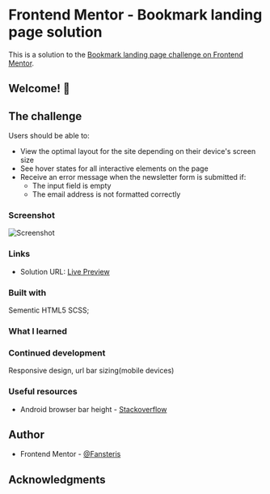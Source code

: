 # Frontend Mentor - Bookmark landing page solution

This is a solution to the
[Bookmark landing page challenge on Frontend Mentor](https://www.frontendmentor.io/challenges/bookmark-landing-page-5d0b588a9edda32581d29158).

## Welcome! 👋

## The challenge

Users should be able to:

- View the optimal layout for the site depending on their device's screen size
- See hover states for all interactive elements on the page
- Receive an error message when the newsletter form is submitted if:
  - The input field is empty
  - The email address is not formatted correctly

### Screenshot

![Screenshot]()

### Links

- Solution URL: [Live Preview](https://calm-tarsier-3cb296.netlify.app/)

### Built with
Sementic HTML5
SCSS;

### What I learned

### Continued development
Responsive design, url bar sizing(mobile devices)

### Useful resources
- Android browser bar height - [Stackoverflow](https://stackoverflow.com/questions/50990006/get-android-chrome-browser-address-bar-height-in-js/51176654#51176654)

## Author

- Frontend Mentor - [@Fansteris](https://www.frontendmentor.io/profile/Fansters)

## Acknowledgments

